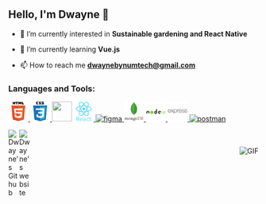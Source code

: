 ## Hello, I'm Dwayne :wave:

- 🔭 I’m currently interested in **Sustainable gardening and React Native**

- 🌱 I’m currently learning **Vue.js**

- 📫 How to reach me **dwaynebynumtech@gmail.com**


<h3 align="left">Languages and Tools:</h3>

<p align="left">

<a href="https://www.w3.org/html/" target="_blank" rel="noreferrer"> 
            <img
            src="https://raw.githubusercontent.com/devicons/devicon/master/icons/html5/html5-original-wordmark.svg"
            alt="html5" width="40" height="40" />
</a>
            <a href="https://www.w3schools.com/css/" target="_blank"rel="noreferrer">
             <img
            src="https://raw.githubusercontent.com/devicons/devicon/master/icons/css3/css3-original-wordmark.svg"
            alt="css3" width="40" height="40" />
            </a>
            <img src="https://cdn.jsdelivr.net/gh/devicons/devicon/icons/javascript/javascript-original.svg" width="40" height="40" /> 
<a href="https://reactjs.org/" target="_blank" rel="noreferrer">
        <img src="https://raw.githubusercontent.com/devicons/devicon/master/icons/react/react-original-wordmark.svg"
            alt="react" width="40" height="40" /> 
</a>  


<a href="https://www.figma.com/" target="_blank" rel="noreferrer">
        <img src="https://www.vectorlogo.zone/logos/figma/figma-icon.svg" alt="figma" width="40"
          height="40" />
</a>  
<a href="https://www.mongodb.com/" target="_blank" rel="noreferrer">
            <img src="https://raw.githubusercontent.com/devicons/devicon/master/icons/mongodb/mongodb-original-wordmark.svg"
            alt="mongodb" width="40" height="40" />
</a> 
         
<a href="https://nodejs.org" target="_blank" rel="noreferrer"> 
        <img
            src="https://raw.githubusercontent.com/devicons/devicon/master/icons/nodejs/nodejs-original-wordmark.svg"
            alt="nodejs" width="40" height="40" />
</a>
<a href="https://expressjs.com" target="_blank" rel="noreferrer">
            <img src="https://raw.githubusercontent.com/devicons/devicon/master/icons/express/express-original-wordmark.svg"
            alt="express" width="40" height="40" /> 
</a> 
<a href="https://postman.com" target="_blank" rel="noreferrer">
            <img
            src="https://www.vectorlogo.zone/logos/getpostman/getpostman-icon.svg" alt="postman" width="40"
            height="40" /> 
</a>
</p>


<a href="https://github.com/Dwayne-B">
  <img align="left" alt="Dwayne's Github" width="22px" src="https://cdn.jsdelivr.net/npm/simple-icons@v3/icons/github.svg" />
</a>
<a href="https://www.dwaynebynum.com/">
  <img align="left" alt="Dwayne's website" width="22px" src="https://cdn.jsdelivr.net/npm/simple-icons@v3/icons/telegram.svg" />
</a>
<br />
<br />
<img align="right" alt="GIF" src="https://media.giphy.com/media/13HgwGsXF0aiGY/giphy.gif" />

